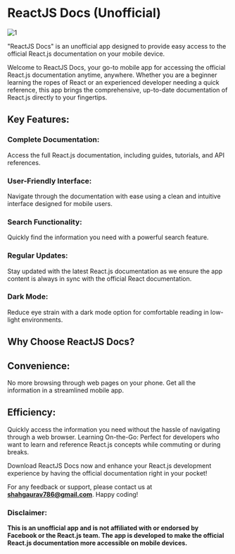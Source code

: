 # ReactJS Docs (Unofficial)
![1](https://github.com/gru786/react-docs/assets/54247014/e892f2e8-bd09-4936-a990-db9b2100302e)











"ReactJS Docs" is an unofficial app designed to provide easy access to the official React.js documentation on your mobile device.

Welcome to ReactJS Docs, your go-to mobile app for accessing the official React.js documentation anytime, anywhere. Whether you are a beginner learning the ropes of React or an experienced developer needing a quick reference, this app brings the comprehensive, up-to-date documentation of React.js directly to your fingertips.

## Key Features:

### Complete Documentation: 
Access the full React.js documentation, including guides, tutorials, and API references.
### User-Friendly Interface: 
Navigate through the documentation with ease using a clean and intuitive interface designed for mobile users.
### Search Functionality: 
Quickly find the information you need with a powerful search feature.
### Regular Updates: 
Stay updated with the latest React.js documentation as we ensure the app content is always in sync with the official React documentation.
### Dark Mode: 
Reduce eye strain with a dark mode option for comfortable reading in low-light environments.


## Why Choose ReactJS Docs?

## Convenience: 
No more browsing through web pages on your phone. Get all the information in a streamlined mobile app.
## Efficiency: 
Quickly access the information you need without the hassle of navigating through a web browser.
Learning On-the-Go: Perfect for developers who want to learn and reference React.js concepts while commuting or during breaks.

Download ReactJS Docs now and enhance your React.js development experience by having the official documentation right in your pocket!

For any feedback or support, please contact us at **shahgaurav786@gmail.com**. Happy coding!


### Disclaimer: 
**This is an unofficial app and is not affiliated with or endorsed by Facebook or the React.js team. The app is developed to make the official React.js documentation more accessible on mobile devices.**

